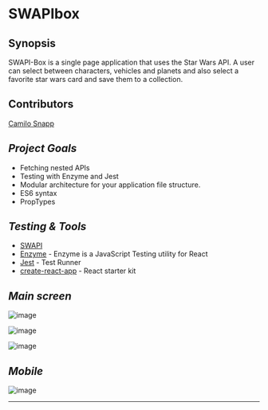 # SWAPIbox

## Synopsis
SWAPI-Box is a single page application that uses the Star Wars API.
A user can select between characters, vehicles and planets and also select a favorite star wars card and save them to a collection.


## Contributors

[Camilo Snapp](https://github.com/CamArturo)

## *Project Goals*

* Fetching nested APIs
* Testing with Enzyme and Jest
* Modular architecture for your application file structure.
* ES6 syntax
* PropTypes

## *Testing & Tools*

* [SWAPI](https://swapi.co/documentation)
* [Enzyme](https://github.com/airbnb/enzyme) - Enzyme is a JavaScript Testing utility for React
* [Jest](https://facebook.github.io/jest/en/) - Test Runner
* [create-react-app](https://github.com/facebook/create-react-app) - React starter kit

## *Main screen*

![image](https://user-images.githubusercontent.com/8752377/40019329-26729bfe-577c-11e8-8ef0-d3e53ffe2607.png)

![image](https://user-images.githubusercontent.com/8752377/40019333-29f095ce-577c-11e8-911e-f16ddc1a0a47.png)

![image](https://user-images.githubusercontent.com/8752377/40019338-2c66ef1a-577c-11e8-930c-5d0874b8b6d8.png)

## *Mobile*

![image](https://user-images.githubusercontent.com/8752377/40019474-91fb99d4-577c-11e8-9da7-ee4071159a18.png)

---
